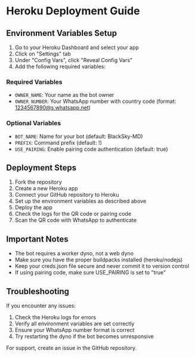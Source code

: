 # Heroku Deployment Guide

## Environment Variables Setup

1. Go to your Heroku Dashboard and select your app
2. Click on "Settings" tab
3. Under "Config Vars", click "Reveal Config Vars"
4. Add the following required variables:

### Required Variables
- `OWNER_NAME`: Your name as the bot owner
- `OWNER_NUMBER`: Your WhatsApp number with country code (format: 1234567890@s.whatsapp.net)

### Optional Variables
- `BOT_NAME`: Name for your bot (default: BlackSky-MD)
- `PREFIX`: Command prefix (default: !)
- `USE_PAIRING`: Enable pairing code authentication (default: true)

## Deployment Steps

1. Fork the repository
2. Create a new Heroku app
3. Connect your GitHub repository to Heroku
4. Set up the environment variables as described above
5. Deploy the app
6. Check the logs for the QR code or pairing code
7. Scan the QR code with WhatsApp to authenticate

## Important Notes

- The bot requires a worker dyno, not a web dyno
- Make sure you have the proper buildpacks installed (heroku/nodejs)
- Keep your creds.json file secure and never commit it to version control
- If using pairing code, make sure USE_PAIRING is set to "true"

## Troubleshooting

If you encounter any issues:
1. Check the Heroku logs for errors
2. Verify all environment variables are set correctly
3. Ensure your WhatsApp number format is correct
4. Try restarting the dyno if the bot becomes unresponsive

For support, create an issue in the GitHub repository.
